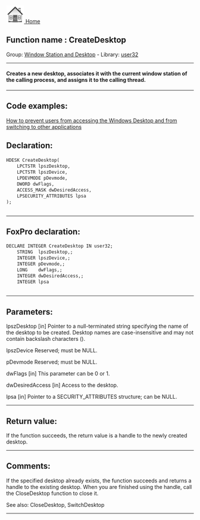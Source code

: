 [<img src="../../images/home.png"> Home ](https://github.com/VFPX/Win32API)  

## Function name : CreateDesktop
Group: [Window Station and Desktop](../../functions_group.md#Window_Station_and_Desktop)  -  Library: [user32](../../libraries.md#user32)  
***  


#### Creates a new desktop, associates it with the current window station of the calling process, and assigns it to the calling thread.
***  


## Code examples:
[How to prevent users from accessing the Windows Desktop and from switching to other applications](../../samples/sample_492.md)  

## Declaration:
```foxpro  
HDESK CreateDesktop(
	LPCTSTR lpszDesktop,
	LPCTSTR lpszDevice,
	LPDEVMODE pDevmode,
	DWORD dwFlags,
	ACCESS_MASK dwDesiredAccess,
	LPSECURITY_ATTRIBUTES lpsa
);
  
```  
***  


## FoxPro declaration:
```foxpro  
DECLARE INTEGER CreateDesktop IN user32;
	STRING  lpszDesktop,;
	INTEGER lpszDevice,;
	INTEGER pDevmode,;
	LONG    dwFlags,;
	INTEGER dwDesiredAccess,;
	INTEGER lpsa
  
```  
***  


## Parameters:
lpszDesktop 
[in] Pointer to a null-terminated string specifying the name of the desktop to be created. Desktop names are case-insensitive and may not contain backslash characters (\). 

lpszDevice 
Reserved; must be NULL. 

pDevmode 
Reserved; must be NULL. 

dwFlags 
[in] This parameter can be 0 or 1.

dwDesiredAccess 
[in] Access to the desktop.

lpsa 
[in] Pointer to a SECURITY_ATTRIBUTES structure; can be NULL.  
***  


## Return value:
If the function succeeds, the return value is a handle to the newly created desktop.  
***  


## Comments:
If the specified desktop already exists, the function succeeds and returns a handle to the existing desktop. When you are finished using the handle, call the CloseDesktop function to close it.  
  
See also: CloseDesktop, SwitchDesktop  
  
***  

